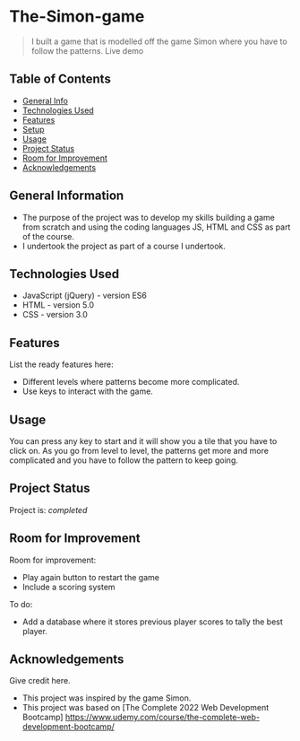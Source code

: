 # The-Simon-game

> I built a game that is modelled off the game Simon where you have to follow the patterns.
> Live demo 

## Table of Contents
* [General Info](#general-information)
* [Technologies Used](#technologies-used)
* [Features](#features)
* [Setup](#setup)
* [Usage](#usage)
* [Project Status](#project-status)
* [Room for Improvement](#room-for-improvement)
* [Acknowledgements](#acknowledgements)


## General Information
- The purpose of the project was to develop my skills building a game from scratch and using the coding languages JS, HTML and CSS as part of the course. 
- I undertook the project as part of a course I undertook.


## Technologies Used
- JavaScript (jQuery) - version ES6 
- HTML - version 5.0
- CSS - version 3.0


## Features
List the ready features here:
- Different levels where patterns become more complicated.
- Use keys to interact with the game.


## Usage
You can press any key to start and it will show you a tile that you have to click on. As you go from level to level, the patterns get more and more complicated and you have to follow the pattern to keep going. 

## Project Status
Project is: _completed_


## Room for Improvement
Room for improvement:
- Play again button to restart the game
- Include a scoring system

To do:
- Add a database where it stores previous player scores to tally the best player. 


## Acknowledgements
Give credit here.
- This project was inspired by the game Simon. 
- This project was based on [The Complete 2022 Web Development Bootcamp] https://www.udemy.com/course/the-complete-web-development-bootcamp/
